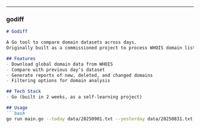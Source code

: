 
---

### **godiff**
```markdown
# Godiff

A Go tool to compare domain datasets across days.  
Originally built as a commissioned project to process WHOIS domain lists and detect changes.

## Features
- Download global domain data from WHOIS
- Compare with previous day’s dataset
- Generate reports of new, deleted, and changed domains
- Filtering options for domain analysis

## Tech Stack
- Go (built in 2 weeks, as a self-learning project)

## Usage
```bash
go run main.go --today data/20250901.txt --yesterday data/20250831.txt
